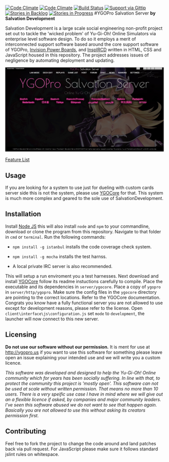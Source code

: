 [![Code Climate](https://codeclimate.com/github/SalvationDevelopment/YGOPro-Support-System.png)](https://codeclimate.com/github/SalvationDevelopment/YGOPro-Support-System)
[![Code Climate](https://codeclimate.com/github/SalvationDevelopment/YGOPro-Support-System/coverage.png)](https://codeclimate.com/github/SalvationDevelopment/YGOPro-Support-System)
[![Build Status](https://travis-ci.org/SalvationDevelopment/YGOPro-Support-System.svg?branch=master)](https://travis-ci.org/SalvationDevelopment/YGOPro-Support-System)
[![Support via Gittip](http://img.shields.io/gittip/Zayelion.svg)](https://www.gittip.com/Zayelion/)
[![Stories in Backlog](https://badge.waffle.io/salvationdevelopment/ygopro-support-system.png?label=ready&title=Planned )](https://waffle.io/salvationdevelopment/ygopro-support-system)
[![Stories in Progress](https://badge.waffle.io/salvationdevelopment/ygopro-support-system.png?label=In%20Progress&title=In%20Progress )](https://waffle.io/salvationdevelopment/ygopro-support-system)
#YGOPro Salvation Server
**by Salvation Development**

Salvation Development is a large scale social engineering non-profit project set out to tackle the 'wicked problem' of Yu-Gi-Oh! Online Simulators via enterprise level software design. To do so it employs a merit of interconnected support software based around the core support software of YGOPro, [Invision Power Boards](https://www.invisionpower.com/), and [InspIRCD](https://github.com/inspircd/inspircd/releases) written in HTML, CSS and JavaScript housed in this repository. The project addresses issues of negligence by automating deployment and updating.

![Screenshot of Launcher featuring Magi Magi * Gal](/documentation/screenshot.jpg?raw=true)

[Feature List](https://github.com/SalvationDevelopment/YGOPro-Support-System/blob/master/documentation/features.md)

## Usage
If you are looking for a system to use just for dueling with custom cards server side this is not the system, please use [YGOCore](https://github.com/SalvationDevelopment/YGOCore) for that. This system is much more complex and geared to the sole use of SalvationDevelopment.

## Installation

Install [Node JS](https://nodejs.org/en/) this will also install `node` and `npm` to your commandline, download or clone the program from this repository. Navigate to that folder in `cmd` or `terminal`. Run the following commands:

* `npm install -g istanbul` installs the code coverage check system.
* `npm install -g mocha`  installs the test harnss.

* A local private IRC server is also recommended.

This will setup a run enviroment  you a test harnesses. Next download and install [YGOCore](https://github.com/SalvationDevelopment/YGOCore) follow its readme instuctions carefully to compile. Place the executable and its dependencies in `server/ygocore`. Place a copy of `ygopro` in `server/http/ygopro`. Make sure the config files in the `ygocore` directory are pointing to the correct locations. Refer to the YGOCore documentation. Congrats you know have a fully functional server you are not allowed to use except for development reasons, please refer to the license. Open `client\interface\js\configuration.js` set `mode` to `development`, the launcher will now connect to this new server.

## Licensing
**Do not use our software without our permission.** It is ment for use at http://ygopro.us if you want to use this software for something please leave open an issue explaining your intended use and we will write you a custom licence.

*This software was developed and designed to help the Yu-Gi-Oh! Online community which for years has been socially suffering. In line with that, to protect the community this project is 'mostly open'. This software can not be used at scale without written permission. That means no more than 10 users. There is a very speific use case I have in mind where we will give out an a flexible licence if asked, by companies and major community leaders. I've seen this software abused we do not want to see that happen again. Basically you are not allowed to use this without asking its creators permission first.*

## Contributing
Feel free to fork the project to change the code around and land patches back via pull request. For JavaScript please make sure it follows standard jslint rules on whitespace.
